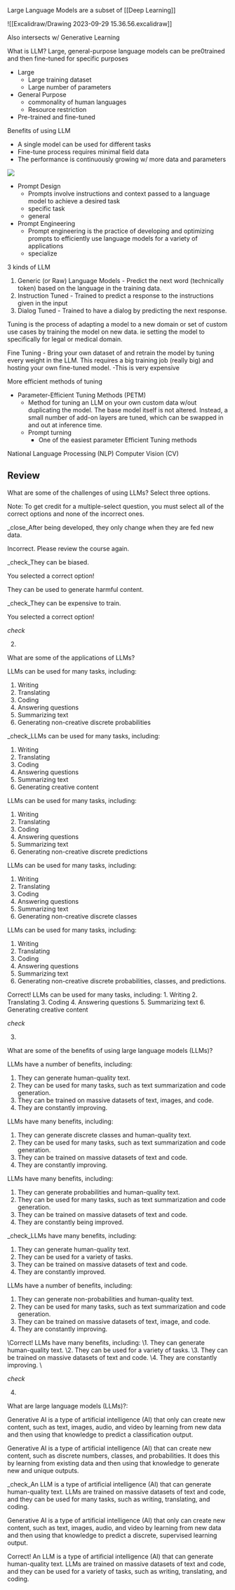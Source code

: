 
Large Language Models are a subset of [[Deep Learning]]

![[Excalidraw/Drawing 2023-09-29 15.36.56.excalidraw]]

Also intersects w/ Generative Learning


What is LLM?
	Large, general-purpose language models can be pre0trained and then fine-tuned for specific purposes

- Large
	- Large training dataset
	- Large number of parameters
- General Purpose
	- commonality of human languages
	- Resource restriction
- Pre-trained and fine-tuned


Benefits of using LLM
- A single model can be used for different tasks
- Fine-tune process requires minimal field data
- The performance is continuously growing w/ more data and parameters


![](Meta/Pasted%20image%2020230929154843.png)

- Prompt Design
	- Prompts involve instructions and context passed to a language model to achieve a desired task
	- specific task
	- general
- Prompt Engineering
	- Prompt engineering is the practice of developing and optimizing prompts to efficiently use language models for a variety of applications
	- specialize

3 kinds of LLM
1. Generic (or Raw) Language Models - Predict the next word (technically token) based on the language in the training data.
2. Instruction Tuned - Trained to predict a response to the instructions given in the input
3. Dialog Tuned - Trained to have a dialog by predicting the next response.


Tuning is the process of adapting a model to a new domain or set of custom use cases by training the model on new data.  ie setting the model to specifically for legal or medical domain.

Fine Tuning - Bring your own dataset of and retrain the model by tuning every weight in the LLM. This requires a big training job (really big) and hosting your own fine-tuned model.
	-This is very expensive

More efficient methods of tuning
- Parameter-Efficient Tuning Methods (PETM)
	- Method for tuning an LLM on your own custom data w/out duplicating the model. The base model itself is not altered. Instead, a small number of add-on layers are tuned, which can be swapped in and out at inference time.
	- Prompt turning 
		- One of the easiest parameter Efficient Tuning methods


National Language Processing (NLP)
Computer Vision (CV)


## Review
What are some of the challenges of using LLMs? Select three options.

Note: To get credit for a multiple-select question, you must select all of the correct options and none of the incorrect ones.

_close_After being developed, they only change when they are fed new data.

Incorrect. Please review the course again.

_check_They can be biased.

You selected a correct option!

They can be used to generate harmful content.

_check_They can be expensive to train.

You selected a correct option!

_check_

2.

What are some of the applications of LLMs?

LLMs can be used for many tasks, including:

1. Writing
2. Translating
3. Coding
4. Answering questions
5. Summarizing text
6. Generating non-creative discrete probabilities

_check_LLMs can be used for many tasks, including:

1. Writing
2. Translating
3. Coding
4. Answering questions
5. Summarizing text
6. Generating creative content

LLMs can be used for many tasks, including:

1. Writing
2. Translating
3. Coding
4. Answering questions
5. Summarizing text
6. Generating non-creative discrete predictions

LLMs can be used for many tasks, including:

1. Writing
2. Translating
3. Coding
4. Answering questions
5. Summarizing text
6. Generating non-creative discrete classes

LLMs can be used for many tasks, including:

1. Writing
2. Translating
3. Coding
4. Answering questions
5. Summarizing text
6. Generating non-creative discrete probabilities, classes, and predictions.

Correct! LLMs can be used for many tasks, including: 1. Writing 2. Translating 3. Coding 4. Answering questions 5. Summarizing text 6. Generating creative content

_check_

3.

What are some of the benefits of using large language models (LLMs)?

LLMs have a number of benefits, including:

1. They can generate human-quality text.
2. They can be used for many tasks, such as text summarization and code generation.
3. They can be trained on massive datasets of text, images, and code.
4. They are constantly improving.

LLMs have many benefits, including:

1. They can generate discrete classes and human-quality text.
2. They can be used for many tasks, such as text summarization and code generation.
3. They can be trained on massive datasets of text and code.
4. They are constantly improving.

LLMs have many benefits, including:

1. They can generate probabilities and human-quality text.
2. They can be used for many tasks, such as text summarization and code generation.
3. They can be trained on massive datasets of text and code.
4. They are constantly being improved.

_check_LLMs have many benefits, including:

1. They can generate human-quality text.
2. They can be used for a variety of tasks.
3. They can be trained on massive datasets of text and code.
4. They are constantly improved.

LLMs have a number of benefits, including:

1. They can generate non-probabilities and human-quality text.
2. They can be used for many tasks, such as text summarization and code generation.
3. They can be trained on massive datasets of text, image, and code.
4. They are constantly improving.

\Correct! LLMs have many benefits, including: \1. They can generate human-quality text. \2. They can be used for a variety of tasks. \3. They can be trained on massive datasets of text and code. \4. They are constantly improving. \

_check_

4.

What are large language models (LLMs)?:

Generative AI is a type of artificial intelligence (AI) that only can create new content, such as text, images, audio, and video by learning from new data and then using that knowledge to predict a classification output.

Generative AI is a type of artificial intelligence (AI) that can create new content, such as discrete numbers, classes, and probabilities. It does this by learning from existing data and then using that knowledge to generate new and unique outputs.

_check_An LLM is a type of artificial intelligence (AI) that can generate human-quality text. LLMs are trained on massive datasets of text and code, and they can be used for many tasks, such as writing, translating, and coding.

Generative AI is a type of artificial intelligence (AI) that only can create new content, such as text, images, audio, and video by learning from new data and then using that knowledge to predict a discrete, supervised learning output.

Correct! An LLM is a type of artificial intelligence (AI) that can generate human-quality text. LLMs are trained on massive datasets of text and code, and they can be used for a variety of tasks, such as writing, translating, and coding.